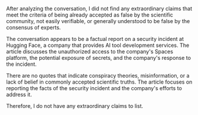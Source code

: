 After analyzing the conversation, I did not find any extraordinary claims that meet the criteria of being already accepted as false by the scientific community, not easily verifiable, or generally understood to be false by the consensus of experts.

The conversation appears to be a factual report on a security incident at Hugging Face, a company that provides AI tool development services. The article discusses the unauthorized access to the company's Spaces platform, the potential exposure of secrets, and the company's response to the incident.

There are no quotes that indicate conspiracy theories, misinformation, or a lack of belief in commonly accepted scientific truths. The article focuses on reporting the facts of the security incident and the company's efforts to address it.

Therefore, I do not have any extraordinary claims to list.
